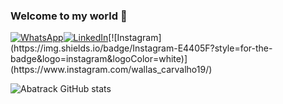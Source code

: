 ### Welcome to my world 👋

[![WhatsApp](https://img.shields.io/badge/WhatsApp-25D366?style=for-the-badge&logo=whatsapp&logoColor=white)](https://wa.me/5562991557759)[![LinkedIn](https://img.shields.io/badge/LinkedIn-0077B5?style=for-the-badge&logo=linkedin&logoColor=white)]([https://wa.me/5562991557759](https://www.linkedin.com/in/wallas-oliveira-carvalho-91679018a/))[![Instagram](https://img.shields.io/badge/Instagram-E4405F?style=for-the-badge&logo=instagram&logoColor=white)](https://www.instagram.com/wallas_carvalho19/)

![Abatrack GitHub stats](https://github-readme-stats.vercel.app/api?username=anuraghazra&show_icons=true&theme=dark)
<!--
**Abatrack/Abatrack** is a ✨ _special_ ✨ repository because its `README.md` (this file) appears on your GitHub profile.

Here are some ideas to get you started:

- 🔭 I’m currently working on ...
- 🌱 I’m currently learning ...
- 👯 I’m looking to collaborate on ...
- 🤔 I’m looking for help with ...
- 💬 Ask me about ...
- 📫 How to reach me: ...
- 😄 Pronouns: ...
- ⚡ Fun fact: ...
-->
